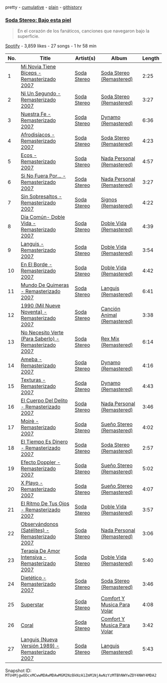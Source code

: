 pretty - [cumulative](/playlists/cumulative/37i9dQZF1DX3XFWzluBEOt.md) - [plain](/playlists/plain/37i9dQZF1DX3XFWzluBEOt) - [githistory](https://github.githistory.xyz/mackorone/spotify-playlist-archive/blob/main/playlists/plain/37i9dQZF1DX3XFWzluBEOt)

### [Soda Stereo: Bajo esta piel](https://open.spotify.com/playlist/37i9dQZF1DX3XFWzluBEOt)

> En el corazón de los fanáticos, canciones que navegaron bajo la superficie.

[Spotify](https://open.spotify.com/user/spotify) - 3,859 likes - 27 songs - 1 hr 58 min

| No. | Title | Artist(s) | Album | Length |
|---|---|---|---|---|
| 1 | [Mi Novia Tiene Bíceps \- Remasterizado 2007](https://open.spotify.com/track/7kRhtWodPO1Oi0UVuj7Dob) | [Soda Stereo](https://open.spotify.com/artist/7An4yvF7hDYDolN4m5zKBp) | [Soda Stereo \(Remastered\)](https://open.spotify.com/album/3i4nU0OIi7gMmXDEhG9ZRt) | 2:25 |
| 2 | [Ni Un Segundo \- Remasterizado 2007](https://open.spotify.com/track/5uwyngLJd6sTOYRic4tH8x) | [Soda Stereo](https://open.spotify.com/artist/7An4yvF7hDYDolN4m5zKBp) | [Soda Stereo \(Remastered\)](https://open.spotify.com/album/3i4nU0OIi7gMmXDEhG9ZRt) | 3:27 |
| 3 | [Nuestra Fe \- Remasterizado 2007](https://open.spotify.com/track/6c8DcjaMvJJFxygPtJdp51) | [Soda Stereo](https://open.spotify.com/artist/7An4yvF7hDYDolN4m5zKBp) | [Dynamo \(Remastered\)](https://open.spotify.com/album/4bfwXuecOmNVlPM5RStAiQ) | 6:36 |
| 4 | [Afrodisíacos \- Remasterizado 2007](https://open.spotify.com/track/11DDUdeL5QwBXVqeyb1fOa) | [Soda Stereo](https://open.spotify.com/artist/7An4yvF7hDYDolN4m5zKBp) | [Soda Stereo \(Remastered\)](https://open.spotify.com/album/3i4nU0OIi7gMmXDEhG9ZRt) | 4:23 |
| 5 | [Ecos \- Remasterizado 2007](https://open.spotify.com/track/1Dti4H4XC1IetaCDpI8MU0) | [Soda Stereo](https://open.spotify.com/artist/7An4yvF7hDYDolN4m5zKBp) | [Nada Personal \(Remastered\)](https://open.spotify.com/album/0hyq754QnaKHYpH32QnWqs) | 4:57 |
| 6 | [Si No Fuera Por..\. \- Remasterizado 2007](https://open.spotify.com/track/5fu5vl7owT5ny0ry2Bema2) | [Soda Stereo](https://open.spotify.com/artist/7An4yvF7hDYDolN4m5zKBp) | [Nada Personal \(Remastered\)](https://open.spotify.com/album/0hyq754QnaKHYpH32QnWqs) | 3:27 |
| 7 | [Sin Sobresaltos \- Remasterizado 2007](https://open.spotify.com/track/5IZdOXe9NrUJWjwSJo5Akw) | [Soda Stereo](https://open.spotify.com/artist/7An4yvF7hDYDolN4m5zKBp) | [Signos \(Remastered\)](https://open.spotify.com/album/7s2lDvm4FwnWE5RXEoY8Gi) | 4:22 |
| 8 | [Día Común\- Doble Vida \- Remasterizado 2007](https://open.spotify.com/track/5l94juvdzuSf1TduncAyHJ) | [Soda Stereo](https://open.spotify.com/artist/7An4yvF7hDYDolN4m5zKBp) | [Doble Vida \(Remastered\)](https://open.spotify.com/album/0mEY1U7SZdIwDWylFm2UC4) | 4:39 |
| 9 | [Languis \- Remasterizado 2007](https://open.spotify.com/track/18D08bgPEem469x1bjxIXM) | [Soda Stereo](https://open.spotify.com/artist/7An4yvF7hDYDolN4m5zKBp) | [Doble Vida \(Remastered\)](https://open.spotify.com/album/0mEY1U7SZdIwDWylFm2UC4) | 3:54 |
| 10 | [En El Borde \- Remasterizado 2007](https://open.spotify.com/track/4WOWzyHpoGvlve7qOQiXHf) | [Soda Stereo](https://open.spotify.com/artist/7An4yvF7hDYDolN4m5zKBp) | [Doble Vida \(Remastered\)](https://open.spotify.com/album/0mEY1U7SZdIwDWylFm2UC4) | 4:42 |
| 11 | [Mundo De Quimeras \- Remasterizado 2007](https://open.spotify.com/track/3JCz3RYG6psLPHrW5ZF1wg) | [Soda Stereo](https://open.spotify.com/artist/7An4yvF7hDYDolN4m5zKBp) | [Languis \(Remastered\)](https://open.spotify.com/album/0m1Jpz8kxFIewCTy2NdkVt) | 6:41 |
| 12 | [1990 \(Mil Nueve Noventa\) \- Remasterizado 2007](https://open.spotify.com/track/5U3z76HVF4JZ5cc7Xaem5v) | [Soda Stereo](https://open.spotify.com/artist/7An4yvF7hDYDolN4m5zKBp) | [Canción Animal \(Remastered\)](https://open.spotify.com/album/3GoSlKTNcVOp1ZxE5OOXeN) | 3:38 |
| 13 | [No Necesito Verte \(Para Saberlo\) \- Remasterizado 2007](https://open.spotify.com/track/3xIGjSRcYGMNUuaawoAwKB) | [Soda Stereo](https://open.spotify.com/artist/7An4yvF7hDYDolN4m5zKBp) | [Rex Mix \(Remastered\)](https://open.spotify.com/album/1OPsfxGYBniKd1qWi05f2K) | 6:14 |
| 14 | [Ameba \- Remasterizado 2007](https://open.spotify.com/track/1ErS8Tahdp0bOUH7SBM4jo) | [Soda Stereo](https://open.spotify.com/artist/7An4yvF7hDYDolN4m5zKBp) | [Dynamo \(Remastered\)](https://open.spotify.com/album/4bfwXuecOmNVlPM5RStAiQ) | 4:16 |
| 15 | [Texturas \- Remasterizado 2007](https://open.spotify.com/track/3ZOEoS6TEyA4cKhtMMNxC0) | [Soda Stereo](https://open.spotify.com/artist/7An4yvF7hDYDolN4m5zKBp) | [Dynamo \(Remastered\)](https://open.spotify.com/album/4bfwXuecOmNVlPM5RStAiQ) | 4:43 |
| 16 | [El Cuerpo Del Delito \- Remasterizado 2007](https://open.spotify.com/track/56IhGBCFIRw9reDg2NTZSz) | [Soda Stereo](https://open.spotify.com/artist/7An4yvF7hDYDolN4m5zKBp) | [Nada Personal \(Remastered\)](https://open.spotify.com/album/0hyq754QnaKHYpH32QnWqs) | 3:46 |
| 17 | [Moirè \- Remasterizado 2007](https://open.spotify.com/track/0DrAH8PKnAIbFqAfnMlpzG) | [Soda Stereo](https://open.spotify.com/artist/7An4yvF7hDYDolN4m5zKBp) | [Sueño Stereo \(Remastered\)](https://open.spotify.com/album/1A3VRbn7Kto2ov0LkSY0eg) | 4:02 |
| 18 | [El Tiempo Es Dinero \- Remasterizado 2007](https://open.spotify.com/track/001YQlnDSduXd5LgBd66gT) | [Soda Stereo](https://open.spotify.com/artist/7An4yvF7hDYDolN4m5zKBp) | [Soda Stereo \(Remastered\)](https://open.spotify.com/album/3i4nU0OIi7gMmXDEhG9ZRt) | 2:57 |
| 19 | [Efecto Doppler \- Remasterizado 2007](https://open.spotify.com/track/78fEwrT5UGW1CZfFnEqmUk) | [Soda Stereo](https://open.spotify.com/artist/7An4yvF7hDYDolN4m5zKBp) | [Sueño Stereo \(Remastered\)](https://open.spotify.com/album/1A3VRbn7Kto2ov0LkSY0eg) | 5:02 |
| 20 | [X Playo \- Remasterizado 2007](https://open.spotify.com/track/743BAjD2J8pskuff8fP3Vx) | [Soda Stereo](https://open.spotify.com/artist/7An4yvF7hDYDolN4m5zKBp) | [Sueño Stereo \(Remastered\)](https://open.spotify.com/album/1A3VRbn7Kto2ov0LkSY0eg) | 4:07 |
| 21 | [El Ritmo De Tus Ojos \- Remasterizado 2007](https://open.spotify.com/track/15W8Q7ZA88u4eQf5JMDaj7) | [Soda Stereo](https://open.spotify.com/artist/7An4yvF7hDYDolN4m5zKBp) | [Doble Vida \(Remastered\)](https://open.spotify.com/album/0mEY1U7SZdIwDWylFm2UC4) | 3:57 |
| 22 | [Observándonos \(Satélites\) \- Remasterizado 2007](https://open.spotify.com/track/2M1EWNXyKRnWHuoU2hk7Rq) | [Soda Stereo](https://open.spotify.com/artist/7An4yvF7hDYDolN4m5zKBp) | [Nada Personal \(Remastered\)](https://open.spotify.com/album/0hyq754QnaKHYpH32QnWqs) | 3:06 |
| 23 | [Terapia De Amor Intensiva \- Remasterizado 2007](https://open.spotify.com/track/57CH3KwRsQkbJH8VSDdKeI) | [Soda Stereo](https://open.spotify.com/artist/7An4yvF7hDYDolN4m5zKBp) | [Doble Vida \(Remastered\)](https://open.spotify.com/album/0mEY1U7SZdIwDWylFm2UC4) | 5:40 |
| 24 | [Dietético \- Remasterizado 2007](https://open.spotify.com/track/4bvkroEWwjF8O1tcLAACUj) | [Soda Stereo](https://open.spotify.com/artist/7An4yvF7hDYDolN4m5zKBp) | [Soda Stereo \(Remastered\)](https://open.spotify.com/album/3i4nU0OIi7gMmXDEhG9ZRt) | 3:46 |
| 25 | [Superstar](https://open.spotify.com/track/6PudNM0mVIi3ipGCSUW8gu) | [Soda Stereo](https://open.spotify.com/artist/7An4yvF7hDYDolN4m5zKBp) | [Comfort Y Musica Para Volar](https://open.spotify.com/album/5RJLKN7ucuVaRAUzNKtKB8) | 4:08 |
| 26 | [Coral](https://open.spotify.com/track/13fEiuZo5A4aiPNRds3OpM) | [Soda Stereo](https://open.spotify.com/artist/7An4yvF7hDYDolN4m5zKBp) | [Comfort Y Musica Para Volar](https://open.spotify.com/album/5RJLKN7ucuVaRAUzNKtKB8) | 3:42 |
| 27 | [Languis \(Nueva Versión 1989\) \- Remasterizado 2007](https://open.spotify.com/track/1S8ifDYCyMDq7khb4b98MO) | [Soda Stereo](https://open.spotify.com/artist/7An4yvF7hDYDolN4m5zKBp) | [Languis \(Remastered\)](https://open.spotify.com/album/0m1Jpz8kxFIewCTy2NdkVt) | 5:43 |

Snapshot ID: `MTU4MjgwODcxMCwwMDAwMDAwMGM2NzBkNzA1ZmM1NjAwNzYzMTBhNWYwZDY4NWY4MDA2`
